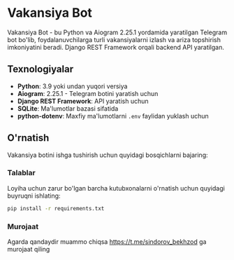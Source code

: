 # Vakansiya Bot

Vakansiya Bot - bu Python va Aiogram 2.25.1 yordamida yaratilgan Telegram bot bo'lib, foydalanuvchilarga turli vakansiyalarni izlash va ariza topshirish imkoniyatini beradi. Django REST Framework orqali backend API yaratilgan.

## Texnologiyalar

- **Python**: 3.9 yoki undan yuqori versiya
- **Aiogram**: 2.25.1 - Telegram botini yaratish uchun
- **Django REST Framework**: API yaratish uchun
- **SQLite**: Ma'lumotlar bazasi sifatida
- **python-dotenv**: Maxfiy ma'lumotlarni `.env` faylidan yuklash uchun

## O'rnatish

Vakansiya botini ishga tushirish uchun quyidagi bosqichlarni bajaring:

### Talablar

Loyiha uchun zarur bo'lgan barcha kutubxonalarni o'rnatish uchun quyidagi buyruqni ishlating:

```bash
pip install -r requirements.txt
```

### Murojaat
Agarda qandaydir muammo chiqsa https://t.me/sindorov_bekhzod ga murojaat qiling
